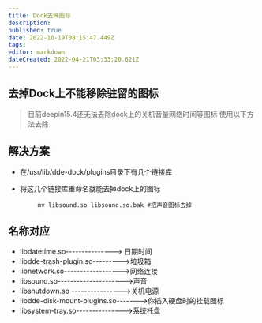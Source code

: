 ```yaml
---
title: Dock去掉图标
description: 
published: true
date: 2022-10-19T08:15:47.449Z
tags: 
editor: markdown
dateCreated: 2022-04-21T03:33:20.621Z
---
```


## 去掉Dock上不能移除驻留的图标
> 目前deepin15.4还无法去除dock上的关机音量网络时间等图标
> 使用以下方法去除
## 解决方案
- 在/usr/lib/dde-dock/plugins目录下有几个链接库
- 将这几个链接库重命名就能去掉dock上的图标

           mv libsound.so libsound.so.bak #把声音图标去掉

## 名称对应
-  libdatetime.so---------------> 日期时间
- libdde-trash-plugin.so--------->垃圾箱
- libnetwork.so------------------>网络连接
- libsound.so--------------------->声音
- libshutdown.so ---------------->关机电源
- libdde-disk-mount-plugins.so------->你插入硬盘时的挂载图标
- libsystem-tray.so--------------->系统托盘